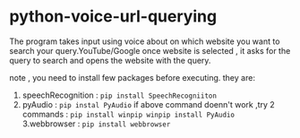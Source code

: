 # python-voice-url-querying
The program takes input using voice about on which website you want to search your query.YouTube/Google
once website is selected , it asks for the query to search and opens the website with the query. 

note , you need to install few packages before executing. they are:
1. speechRecognition : ` pip install SpeechRecogniiton `
2. pyAudio : ` pip instal PyAudio `
             if above command doenn't work ,try 2 commands :
              `pip install winpip
               winpip install PyAudio `
3.webbrowser : ` pip install webbrowser `
   
